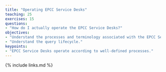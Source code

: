 ```yaml
---
title: "Operating EPCC Service Desks"
teaching: 25
exercises: 15
questions:
- "How do I actually operate the EPCC Service Desks?"
objectives:
- "Understand the processes and terminology associated with the EPCC Service Desks."
- "Understand the query lifecycle."
keypoints:
- "EPCC Service Desks operate according to well-defined processes."
---
```



{% include links.md %}

